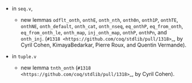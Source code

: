 - in `seq.v`,
  + new lemmas `odflt_onth`, `onthE`, `onth_nth`, `onth0n`, `onth1P`,
    `onthTE`, `onthNE`, `onth_default`, `onth_cat`, `onth_nseq`, `eq_onthP`,
    `eq_from_onth`, `eq_from_onth_le`, `onth_map`, `inj_onth_map`, `onthP`,
    `onthPn`, and `onth_inj`.
    (`#1318 <https://github.com/coq/stdlib/pull/1318>`_,
    by Cyril Cohen, KimayaBedarkar, Pierre Roux, and Quentin Vermande).

- in `tuple.v`
  + new lemma `tnth_onth`
    (`#1318 <https://github.com/coq/stdlib/pull/1318>`_,
    by Cyril Cohen).
